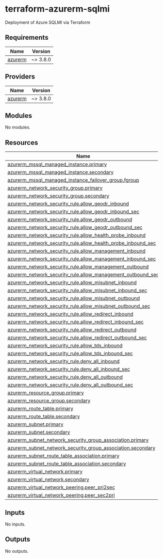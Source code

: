# terraform-azurerm-sqlmi
Deployment of Azure SQLMI via Terraform


<!-- BEGINNING OF PRE-COMMIT-TERRAFORM DOCS HOOK -->
## Requirements

| Name | Version |
|------|---------|
| <a name="requirement_azurerm"></a> [azurerm](#requirement\_azurerm) | ~> 3.8.0 |

## Providers

| Name | Version |
|------|---------|
| <a name="provider_azurerm"></a> [azurerm](#provider\_azurerm) | ~> 3.8.0 |

## Modules

No modules.

## Resources

| Name | Type |
|------|------|
| [azurerm_mssql_managed_instance.primary](https://registry.terraform.io/providers/hashicorp/azurerm/latest/docs/resources/mssql_managed_instance) | resource |
| [azurerm_mssql_managed_instance.secondary](https://registry.terraform.io/providers/hashicorp/azurerm/latest/docs/resources/mssql_managed_instance) | resource |
| [azurerm_mssql_managed_instance_failover_group.fgroup](https://registry.terraform.io/providers/hashicorp/azurerm/latest/docs/resources/mssql_managed_instance_failover_group) | resource |
| [azurerm_network_security_group.primary](https://registry.terraform.io/providers/hashicorp/azurerm/latest/docs/resources/network_security_group) | resource |
| [azurerm_network_security_group.secondary](https://registry.terraform.io/providers/hashicorp/azurerm/latest/docs/resources/network_security_group) | resource |
| [azurerm_network_security_rule.allow_geodr_inbound](https://registry.terraform.io/providers/hashicorp/azurerm/latest/docs/resources/network_security_rule) | resource |
| [azurerm_network_security_rule.allow_geodr_inbound_sec](https://registry.terraform.io/providers/hashicorp/azurerm/latest/docs/resources/network_security_rule) | resource |
| [azurerm_network_security_rule.allow_geodr_outbound](https://registry.terraform.io/providers/hashicorp/azurerm/latest/docs/resources/network_security_rule) | resource |
| [azurerm_network_security_rule.allow_geodr_outbound_sec](https://registry.terraform.io/providers/hashicorp/azurerm/latest/docs/resources/network_security_rule) | resource |
| [azurerm_network_security_rule.allow_health_probe_inbound](https://registry.terraform.io/providers/hashicorp/azurerm/latest/docs/resources/network_security_rule) | resource |
| [azurerm_network_security_rule.allow_health_probe_inbound_sec](https://registry.terraform.io/providers/hashicorp/azurerm/latest/docs/resources/network_security_rule) | resource |
| [azurerm_network_security_rule.allow_management_inbound](https://registry.terraform.io/providers/hashicorp/azurerm/latest/docs/resources/network_security_rule) | resource |
| [azurerm_network_security_rule.allow_management_inbound_sec](https://registry.terraform.io/providers/hashicorp/azurerm/latest/docs/resources/network_security_rule) | resource |
| [azurerm_network_security_rule.allow_management_outbound](https://registry.terraform.io/providers/hashicorp/azurerm/latest/docs/resources/network_security_rule) | resource |
| [azurerm_network_security_rule.allow_management_outbound_sec](https://registry.terraform.io/providers/hashicorp/azurerm/latest/docs/resources/network_security_rule) | resource |
| [azurerm_network_security_rule.allow_misubnet_inbound](https://registry.terraform.io/providers/hashicorp/azurerm/latest/docs/resources/network_security_rule) | resource |
| [azurerm_network_security_rule.allow_misubnet_inbound_sec](https://registry.terraform.io/providers/hashicorp/azurerm/latest/docs/resources/network_security_rule) | resource |
| [azurerm_network_security_rule.allow_misubnet_outbound](https://registry.terraform.io/providers/hashicorp/azurerm/latest/docs/resources/network_security_rule) | resource |
| [azurerm_network_security_rule.allow_misubnet_outbound_sec](https://registry.terraform.io/providers/hashicorp/azurerm/latest/docs/resources/network_security_rule) | resource |
| [azurerm_network_security_rule.allow_redirect_inbound](https://registry.terraform.io/providers/hashicorp/azurerm/latest/docs/resources/network_security_rule) | resource |
| [azurerm_network_security_rule.allow_redirect_inbound_sec](https://registry.terraform.io/providers/hashicorp/azurerm/latest/docs/resources/network_security_rule) | resource |
| [azurerm_network_security_rule.allow_redirect_outbound](https://registry.terraform.io/providers/hashicorp/azurerm/latest/docs/resources/network_security_rule) | resource |
| [azurerm_network_security_rule.allow_redirect_outbound_sec](https://registry.terraform.io/providers/hashicorp/azurerm/latest/docs/resources/network_security_rule) | resource |
| [azurerm_network_security_rule.allow_tds_inbound](https://registry.terraform.io/providers/hashicorp/azurerm/latest/docs/resources/network_security_rule) | resource |
| [azurerm_network_security_rule.allow_tds_inbound_sec](https://registry.terraform.io/providers/hashicorp/azurerm/latest/docs/resources/network_security_rule) | resource |
| [azurerm_network_security_rule.deny_all_inbound](https://registry.terraform.io/providers/hashicorp/azurerm/latest/docs/resources/network_security_rule) | resource |
| [azurerm_network_security_rule.deny_all_inbound_sec](https://registry.terraform.io/providers/hashicorp/azurerm/latest/docs/resources/network_security_rule) | resource |
| [azurerm_network_security_rule.deny_all_outbound](https://registry.terraform.io/providers/hashicorp/azurerm/latest/docs/resources/network_security_rule) | resource |
| [azurerm_network_security_rule.deny_all_outbound_sec](https://registry.terraform.io/providers/hashicorp/azurerm/latest/docs/resources/network_security_rule) | resource |
| [azurerm_resource_group.primary](https://registry.terraform.io/providers/hashicorp/azurerm/latest/docs/resources/resource_group) | resource |
| [azurerm_resource_group.secondary](https://registry.terraform.io/providers/hashicorp/azurerm/latest/docs/resources/resource_group) | resource |
| [azurerm_route_table.primary](https://registry.terraform.io/providers/hashicorp/azurerm/latest/docs/resources/route_table) | resource |
| [azurerm_route_table.secondary](https://registry.terraform.io/providers/hashicorp/azurerm/latest/docs/resources/route_table) | resource |
| [azurerm_subnet.primary](https://registry.terraform.io/providers/hashicorp/azurerm/latest/docs/resources/subnet) | resource |
| [azurerm_subnet.secondary](https://registry.terraform.io/providers/hashicorp/azurerm/latest/docs/resources/subnet) | resource |
| [azurerm_subnet_network_security_group_association.primary](https://registry.terraform.io/providers/hashicorp/azurerm/latest/docs/resources/subnet_network_security_group_association) | resource |
| [azurerm_subnet_network_security_group_association.secondary](https://registry.terraform.io/providers/hashicorp/azurerm/latest/docs/resources/subnet_network_security_group_association) | resource |
| [azurerm_subnet_route_table_association.primary](https://registry.terraform.io/providers/hashicorp/azurerm/latest/docs/resources/subnet_route_table_association) | resource |
| [azurerm_subnet_route_table_association.secondary](https://registry.terraform.io/providers/hashicorp/azurerm/latest/docs/resources/subnet_route_table_association) | resource |
| [azurerm_virtual_network.primary](https://registry.terraform.io/providers/hashicorp/azurerm/latest/docs/resources/virtual_network) | resource |
| [azurerm_virtual_network.secondary](https://registry.terraform.io/providers/hashicorp/azurerm/latest/docs/resources/virtual_network) | resource |
| [azurerm_virtual_network_peering.peer_pri2sec](https://registry.terraform.io/providers/hashicorp/azurerm/latest/docs/resources/virtual_network_peering) | resource |
| [azurerm_virtual_network_peering.peer_sec2pri](https://registry.terraform.io/providers/hashicorp/azurerm/latest/docs/resources/virtual_network_peering) | resource |

## Inputs

No inputs.

## Outputs

No outputs.
<!-- END OF PRE-COMMIT-TERRAFORM DOCS HOOK -->
